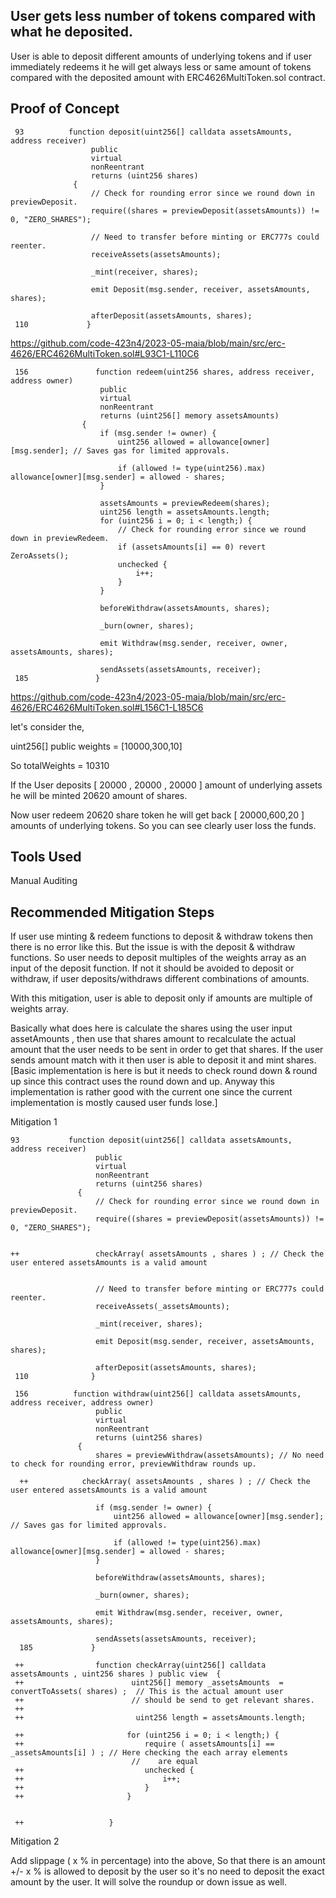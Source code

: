 ## User gets less number of tokens compared with what he deposited. 
User is able to deposit different amounts of underlying tokens and if user immediately redeems it he will get always less or same
amount of tokens compared with the deposited amount with ERC4626MultiToken.sol contract. 

## Proof of Concept

     93          function deposit(uint256[] calldata assetsAmounts, address receiver)
                      public
                      virtual
                      nonReentrant
                      returns (uint256 shares)
                  {
                      // Check for rounding error since we round down in previewDeposit.
                      require((shares = previewDeposit(assetsAmounts)) != 0, "ZERO_SHARES");
              
                      // Need to transfer before minting or ERC777s could reenter.
                      receiveAssets(assetsAmounts);
              
                      _mint(receiver, shares);
              
                      emit Deposit(msg.sender, receiver, assetsAmounts, shares);
              
                      afterDeposit(assetsAmounts, shares);
     110             }

https://github.com/code-423n4/2023-05-maia/blob/main/src/erc-4626/ERC4626MultiToken.sol#L93C1-L110C6


     156               function redeem(uint256 shares, address receiver, address owner)
                        public
                        virtual
                        nonReentrant
                        returns (uint256[] memory assetsAmounts)
                    {
                        if (msg.sender != owner) {
                            uint256 allowed = allowance[owner][msg.sender]; // Saves gas for limited approvals.
                
                            if (allowed != type(uint256).max) allowance[owner][msg.sender] = allowed - shares;
                        }
                
                        assetsAmounts = previewRedeem(shares);
                        uint256 length = assetsAmounts.length;
                        for (uint256 i = 0; i < length;) {
                            // Check for rounding error since we round down in previewRedeem.
                            if (assetsAmounts[i] == 0) revert ZeroAssets();
                            unchecked {
                                i++;
                            }
                        }
                
                        beforeWithdraw(assetsAmounts, shares);
                
                        _burn(owner, shares);
                
                        emit Withdraw(msg.sender, receiver, owner, assetsAmounts, shares);
                
                        sendAssets(assetsAmounts, receiver);
     185               }


https://github.com/code-423n4/2023-05-maia/blob/main/src/erc-4626/ERC4626MultiToken.sol#L156C1-L185C6

let's consider the,

uint256[] public weights = [10000,300,10]

So totalWeights = 10310

If the User deposits  [ 20000 , 20000 , 20000 ] amount of underlying assets he will be minted  20620 amount of shares. 

Now user redeem 20620 share token he will get back [ 20000,600,20 ] amounts of underlying tokens. So you can see clearly user loss
the funds.


## Tools Used
Manual Auditing

## Recommended Mitigation Steps

If user use minting & redeem functions to deposit & withdraw tokens then there is no error like this. But the issue is with the
deposit & withdraw functions. So user needs to deposit multiples of the weights array as an input of the deposit function. If not
it should be avoided to deposit or withdraw, if user deposits/withdraws different combinations of amounts. 

With this mitigation, user is able to deposit only if amounts are multiple of weights array. 

Basically what does here is calculate the shares using the user input assetAmounts , then use that shares amount to
recalculate the actual amount that the user needs to be sent in order to get that shares. If the user sends amount match with it
then user is able to deposit it and mint shares. [Basic implementation is here is but it needs to check round down & round up
since this contract uses the round down and up. Anyway this implementation is rather good with the current one since the current
implementation is mostly caused user funds lose.]

Mitigation 1

    93           function deposit(uint256[] calldata assetsAmounts, address receiver)
                       public
                       virtual
                       nonReentrant
                       returns (uint256 shares)
                   {
                       // Check for rounding error since we round down in previewDeposit.
                       require((shares = previewDeposit(assetsAmounts)) != 0, "ZERO_SHARES");
               
                  
    ++                 checkArray( assetsAmounts , shares ) ; // Check the user entered assetsAmounts is a valid amount
                      
               
                       // Need to transfer before minting or ERC777s could reenter.
                       receiveAssets(_assetsAmounts);
               
                       _mint(receiver, shares);
               
                       emit Deposit(msg.sender, receiver, assetsAmounts, shares);
               
                       afterDeposit(assetsAmounts, shares);
     110              }
               
     156          function withdraw(uint256[] calldata assetsAmounts, address receiver, address owner)
                       public
                       virtual
                       nonReentrant
                       returns (uint256 shares)
                   {
                       shares = previewWithdraw(assetsAmounts); // No need to check for rounding error, previewWithdraw rounds up.
               
      ++            checkArray( assetsAmounts , shares ) ; // Check the user entered assetsAmounts is a valid amount
               
                       if (msg.sender != owner) {
                           uint256 allowed = allowance[owner][msg.sender]; // Saves gas for limited approvals.
               
                           if (allowed != type(uint256).max) allowance[owner][msg.sender] = allowed - shares;
                       }
               
                       beforeWithdraw(assetsAmounts, shares);
               
                       _burn(owner, shares);
               
                       emit Withdraw(msg.sender, receiver, owner, assetsAmounts, shares);
               
                       sendAssets(assetsAmounts, receiver);
      185             }

     ++                function checkArray(uint256[] calldata assetsAmounts , uint256 shares ) public view  {
     ++                        uint256[] memory _assetsAmounts  = convertToAssets( shares) ;  // This is the actual amount user
     ++                        // should be send to get relevant shares.  
     ++               
     ++                         uint256 length = assetsAmounts.length;
                    
     ++                       for (uint256 i = 0; i < length;) {
     ++                           require ( assetsAmounts[i] == _assetsAmounts[i] ) ; // Here checking the each array elements
                               //    are equal
     ++                           unchecked {
     ++                               i++;
     ++                           }
     ++                       }
                    
                    
     ++                   }

Mitigation 2

Add slippage ( x % in percentage) into the above, So that there is an amount +/- x % is allowed to deposit by the user so it's no 
need to deposit the exact amount by the user. It will solve the roundup or down issue as well.









     


